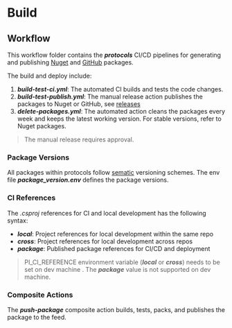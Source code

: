 # Build

## Workflow
This workflow folder contains the ***protocols*** CI/CD pipelines for generating and publishing [Nuget](https://www.nuget.org/profiles/perpetualintelligencellc) and [GitHub](https://github.com/orgs/perpetualintelligence/packages?repo_name=protocols) packages. 

The build and deploy include:
1. ***build-test-ci.yml***: The automated CI builds and tests the code changes.
2. ***build-test-publish.yml***: The manual release action publishes the packages to Nuget or GitHub, see [releases](https://github.com/perpetualintelligence/protocols/releases)
3. ***delete-packages.yml***:  The automated action cleans the packages every week and keeps the latest working version. For stable versions, refer to Nuget packages.

> The manual release requires approval.

### Package Versions
All packages within protocols follow [sematic](https://semver.org/) versioning schemes. The env file ***package_version.env*** defines the package versions.

### CI References
The *.csproj* references for CI and local development has the following syntax:
- ***local***: Project references for local development within the same repo
- ***cross***: Project references for local development across repos
- ***package***: Published package references for CI/CD and deployment

> PI_CI_REFERENCE environment variable (***local*** or ***cross***) needs to be set on dev machine . The ***package*** value is not supported on dev machine. 

### Composite Actions
The ***push-package*** composite action builds, tests, packs, and publishes the package to the feed.